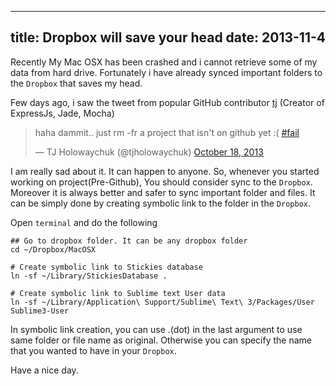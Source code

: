 ----
title:  Dropbox will save your head
date:   2013-11-4
----

Recently My Mac OSX has been crashed and i cannot retrieve some of my data from hard drive.
Fortunately i have already synced important folders to the `Dropbox` that saves my head.

Few days ago, i saw the tweet from popular GitHub contributor [tj](https://twitter.com/tjholowaychuk) (Creator of ExpressJs, Jade, Mocha)


<blockquote class="twitter-tweet"><p>haha dammit.. just rm -fr a project that isn&#39;t on github yet :( <a href="https://twitter.com/search?q=%23fail&amp;src=hash">#fail</a></p>&mdash; TJ Holowaychuk (@tjholowaychuk) <a href="https://twitter.com/tjholowaychuk/statuses/391262571350593536">October 18, 2013</a></blockquote>
<script async src="//platform.twitter.com/widgets.js" charset="utf-8"></script>


I am really sad about it. It can happen to anyone. So, whenever you started working on project(Pre-Github), You should consider sync to the `Dropbox`. Moreover it is always better and safer to sync important folder and files. It can be simply done by creating symbolic link to the folder in the `Dropbox`.

Open `terminal` and do the following

```
## Go to dropbox folder. It can be any dropbox folder
cd ~/Dropbox/MacOSX

# Create symbolic link to Stickies database
ln -sf ~/Library/StickiesDatabase .

# Create symbolic link to Sublime text User data
ln -sf ~/Library/Application\ Support/Sublime\ Text\ 3/Packages/User Sublime3-User

```

In symbolic link creation, you can use .(dot) in the last argument to use same folder or file name as original. Otherwise you can specify the name that you wanted to have in your `Dropbox`.

Have a nice day.



